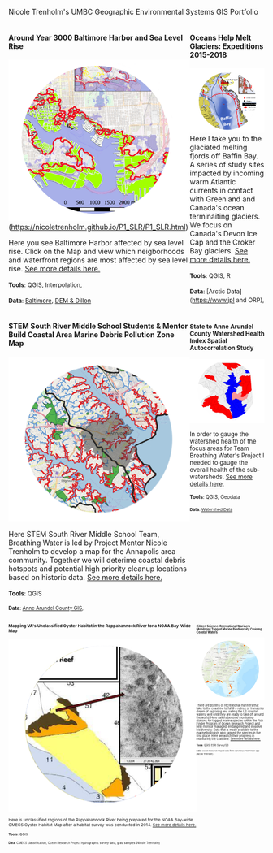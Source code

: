 

  Nicole Trenholm's UMBC Geographic Environmental Systems GIS Portfolio

<!--This is the first row of projects -->
<div style="display:table-row; width:100%; table-layout: fixed">
<div style="display: table-cell; width:370px; margin-right:3px" markdown="1">

#### Around Year 3000 Baltimore Harbor and Sea Level Rise

![It's Fine Alt Text](P1_SLR/testcircle.png)(https://nicoletrenholm.github.io/P1_SLR/P1_SLR.html)


 Here you see Baltimore Harbor affected by sea level rise. 
 Click on the Map and view  which neigborhoods and waterfront regions are most affected by sea level rise.
 [See more details here.](https://nicoletrenholm.github.io/P1_SLR/P1_SLR.html)
 
 <small>__Tools__: QGIS, Interpolation,</small>
 
 <small>__Data__: [Baltimore](https://supportland.com/), [DEM & Dillon](https://oregoncraftbeer.org/guild/)</small>
 
 </div>

<div style="display: table-cell; width:370px" markdown="1">

#### Oceans Help Melt Glaciers: Expeditions 2015-2018

![It's Fine Alt Text](P2_Glacier/green.png)
Here I take you to the glaciated melting fjords off Baffin Bay. A series of study sites impacted by incoming warm Atlantic currents in contact with Greenland and Canada's ocean terminaiting glaciers. We focus on Canada's Devon Ice Cap and the Croker Bay glaciers. [See more details here.](https://nicoletrenholm.github.io/P2_Glacier/Glacier.html)

 
 <small>__Tools__: QGIS, R</small>
 
 <small>__Data__: [Arctic Data](https://www.jpl and ORP), </small>

</div>
</div>
<!--This is the second row of projects -->
<div style="display:table-row; width:100%; table-layout: fixed">
<div style="display: table-cell; width:370px; margin-right:3px" markdown="1">

#### STEM South River Middle School Students & Mentor Build Coastal Area Marine Debris Pollution Zone Map
 
 ![It's Fine Alt Text](P3_STEMAA/anna.png)
 
 Here STEM South River Middle School Team, Breathing Water is led by Project Mentor Nicole Trenholm to develop a map for the Annapolis    area community. Together we will deterime coastal debris hotspots and potential high priority cleanup locations based on historic data.
  [See more details here.](https://nicoletrenholm.github.io/P3_STEMAA/STEMAA.html)
  
 <small>__Tools__: QGIS
 
 <small>__Data__: [Anne Arundel County GIS](https://supportland.com/), </small>
 
</div>

<div style="display: table-cell; width:370px" markdown="1">
 
#### State to Anne Arundel County Watershed Health Index Spatial Autocorrelation Study
 ![It's Fine Alt Text](P4_AACBI_L6/cbi1.png)
 
In order to gauge the watershed health of the focus areas for Team Breathing Water's Project I needed to gauge the overall health of the sub-watersheds. [See more details here.](https://nicoletrenholm.github.io/P4_AACBI_L6/L6.html)
 
 <small>__Tools__: QGIS, Geodata
 
 <small>__Data__: [Watershed Data](https://needlinkhere)
 
 </div>
</div>
<!--This is the second row of projects -->
<div style="display:table-row; width:100%; table-layout: fixed">
<div style="display: table-cell; width:370px; margin-right:3px" markdown="1">

#### Mapping VA's Unclassified Oyster Habitat in the Rappahannock River for a NOAA Bay-Wide Map
 
![It's Fine Alt Text](P5_VAHabMap/oyster.png)

Here is unclassified regions of the Rappahannock River being prepared for the NOAA Bay-wide CMECS Oyster Habitat Map after a habitat survey was conducted in 2014.
[See more details here.](https://nicoletrenholm.github.io/P5_VAHabMap/VAHabMap.html)

<small>__Tools__: QGIS
 
<small>__Data__: CMECS classiffication, Ocean Research Project hydrographic survey data, grab samples (Nicole Trenholm)

</div>

<div style="display: table-cell; width:370px" markdown="1">

#### Citizen Science: Recreational Mariners Monitored Tagged Marine Biodiversity Cruising Coastal Waters
![It's Fine Alt Text](P7_FishFinder/fff.png)

There are dozens of recreational mariners that take to the coastline to fulfill a retiree or transients dream of exploring and sailing the US coastal waters, well until they are ready to take off around the world. Here sailors become monitoring stations for tagged marine species within the Fish Finder Program of Ocean Research Project and help monitor managed, endangered and invasive biodiversity. Data that is made available to the marine biologists who tagged the species in the first place. Here we watch their progress in monitoring the coastline. [See more details here.](https://nicoletrenholm.github.io/P7_FishFinder/ff.html)

<small>__Tools__: QGIS, ESRI Survey123
 
<small>__Data__: Ocean Research Project data from Survey123 Fish Finder app (Nicole Trenholm)
 
</div>

<div style="display: table-cell; width:370px" markdown="1">
